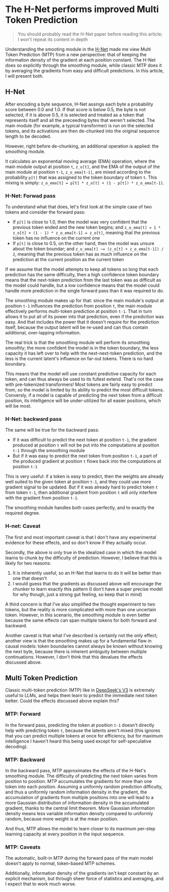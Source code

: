 # The H-Net performs improved Multi Token Prediction

> You should probably read the H-Net paper before reading this article; I won't repeat its content in depth

Understanding the smooting module in the [H-Net](http://arxiv.org/abs/2507.07955) made me view Multi Token Prediction (MTP) from a new perspective: that of keeping the information density of the gradient at each position constant. The H-Net does so explicitly through the smoothing module, while classic MTP does it by averaging the gradients from easy and difficult predictions. In this article, I will present both.

## H-Net

After encoding a byte sequence, H-Net assings each byte a probability score between 0.0 and 1.0. If that score is below 0.5, the byte is not selected, if it is above 0.5, it is selected and treated as a token that represents itself and all the preceeding bytes that weren't selected. The main module (for example, a typical transformer) is run on the selected tokens, and its activations are then de-chunked into the original sequence length to be decoded.

However, right before de-chunking, an additional operation is applied: the smoothing module.

It calculates an exponential moving average (EMA) operation, where the main module output at position `t`, `z_o[t]`, and the EMA of the output of the main module at position `t-1`, `z_o_ema[t-1]`, are mixed according to the probability `p[t]` that was assigned to the token boundary of token `t`. This mixing is simply: `z_o_ema[t] = p[t] * z_o[t] + (1 - p[t]) * z_o_ema[t-1]`.

### H-Net: Forwad pass

To understand what that does, let's first look at the simple case of two tokens and consider the forward pass:

- If `p[t]` is close to 1.0, then the model was very confident that the previous token ended and the new token begins; and `z_o_ema[t] = 1 * z_o[t] + (1 - 1) * z_o_ema[t-1] = z_o[t]`, meaning that the previous token has no influence on the current one
- If `p[t]` is close to 0.5, on the other hand, then the model was unsure about the token boundar; and `z_o_ema[t] ~= (z_o[t] + z_o_ema[t-1]) / 2`, meaning that the previous token has as much influence on the prediction at the current position as the current token

If we assume that the model attempts to keep all tokens so long that each prediction has the same difficulty, then a high confidence token boundary means that the next-token prediction from the last token was as difficult as the model could handle, but a low confidence means that the model could handle more prediction in the single forward pass than it was required to do.

The smoothing module makes up for that: since the main module's output at position `t-1` influences the prediction from position `t`, the main module effectively performs multi-token prediction at position `t-1`. That in turn allows it to put all of its power into that prediction, even if the prediction was easy. And that includes the power that it doesn't require for the prediction itself, because the output latent will be re-used and can thus contain additional, over-lapping information.

The real trick is that the smoothing module will perform its smoothing smoothly; the more confident the model is in the token boundary, the less capacity it has left over to help with the next-next-token prediction, and the less is the current latent's influence on far-out tokens. There is no hard boundary.

This means that the model will use constant predictive capacity for each token, and can thus always be used to its fullest extend. That's not the case with pre-tokenized transformers! Most tokens are fairly easy to predict from, so the model is limited by its ability to predict the most difficult tokens. Conversly, if a model is capable of predicting the next token from a difficult position, its intelligence will be under-utilized for all easier positions, which will be most.

### H-Net: backward pass

The same will be true for the backward pass:

- If it was difficult to predict the next token at position `t-1`, the gradient produced at position `t` will not be put into the computations at position `t-1` through the smoothing module
- But if it was easy to predict the next token from position `t-1`, a part of the produced gradient at position `t` flows back into the computations at position `t-1`

This is very useful: if a token is easy to predict, then the weights are already well suited to the given token at position `t-1`, and they could use more gradient signal to be updated. But if it was already hard to predict token `t` from token `t-1`, then additional gradient from position `t` will only interfere with the gradient from position `t-1`.

The smoothing module handles both cases perfectly, and to exactly the required degree.

### H-net: Caveat

The first and most important caveat is that I don't have any experimental evidence for these effects, and so don't know if they actually occur.

Secondly, the above is only true in the idealized case in which the model learns to chunk by the difficulty of prediction. However, I believe that this is likely for two reasons:

1. It is inherently useful, so an H-Net that learns to do it will be better than one that doesn't
2. I would guess that the gradients as discussed above will encourage the chunker to learn exactly this pattern (I don't have a super precise model for why though, just a strong gut feeling, so keep that in mind)

A third concern is that I've also simplified the thought experiment to two tokens, but the reality is more complicated with more than one uncertain token. However, in this scenario, the smoothing module is even better because the same effects can span multiple tokens for both forward and backward.

Another caveat is that what I've described is certainly not the only effect; another view is that the smoothing makes up for a fundamental flaw in causal models: token boundaries cannot always be known without knowing the next byte, because there is inherent ambiguity between multiple continuations. However, I don't think that this devalues the effects discussed above.

## Multi Token Prediction

Classic multi-token prediction (MTP) like in [DeepSeek's V3](https://arxiv.org/abs/2412.19437) is extremely useful to LLMs, and helps them learn to predict the immediate next token better. Could the effects discussed above explain this?

### MTP: Forward

In the forward pass, predicting the token at position `t-1` doesn't directly help with predicting token `t`, because the latents aren't mixed (this ignores that you can predict multiple tokens at once for efficiency, but for maximum intelligence I haven't heard this being used except for self-speculative decoding).

### MTP: Backward

In the backward pass, MTP approximates the effects of the H-Net's smoothing module. The difficulty of predicting the next token varies from position to position. MTP accumulates the gradients for more than one token into each position. Assuming a uniformly random prediction difficulty, and thus a uniformly random information density in the gradient, the accumulation of gradients from multiple positions into one will lead to a more Gaussian distribution of information density in the accumulated gradient, thanks to the central limit theorem. More Gaussian information density means less variable information density compared to uniformly random, because more weight is at the mean position.

And thus, MTP allows the model to learn closer to its maximum per-step learning capacity at every position in the input sequence.

### MTP: Caveats

The automatic, built-in MTP during the forward pass of the main model doesn't apply to normal, token-based MTP schemes.

Additionally, information density of the gradients isn't kept constant by an explicit mechanism, but through sheer force of statistics and averaging, and I expect that to work much worse.
